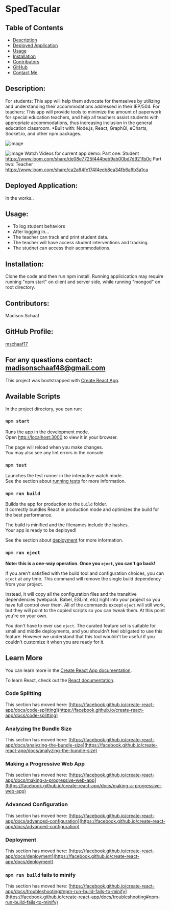 # SpedTacular

## Table of Contents
* [Description](#description)
* [Deployed Application](#deployed-application)
* [Usage](#usage)
* [Installation](#installation)
* [Contributors](#contributors)
* [GitHub](#github-profile)
* [Contact Me](#for-any-questions-contact)

## Description:
For students: This app will help them advocate for themselves by utilizing and understanding their accommodations addressed in their IEP/504.
For teachers: This app will provide tools to minimize the amount of paperwork for special education teachers, and help all teachers assist students with appropriate accommodations, thus increasing inclusion in the general education classroom. 
*Built with: Node.js, React, GraphQl, eCharts, Socket.io, and other npm packages.

![image](https://user-images.githubusercontent.com/97362296/227383596-0674cc18-fbca-4da6-9168-931011b4b40c.png)

![image](https://user-images.githubusercontent.com/97362296/227383685-2f0621f6-e2ae-4952-abbe-110aa380087f.png)
Watch Videos for current app demo:
Part one: Student 
https://www.loom.com/share/de08e7725f444beb9ab00bd7d921fb0c
Part two: Teacher
https://www.loom.com/share/ca2a64fe174f4eeb8ea34fb6a6b3a1ca



## Deployed Application:
In the works..

## Usage:
* To log student behaviors
* After logging in...
* The teacher can track and print student data. 
* The teacher will have access student interventions and tracking.
* The studnet can access their acommodations.

## Installation:
Clone the code and then run npm install. Running applicication may require running "npm start" on client and server side, while running "mongod" on root directory.

## Contributors:
Madison Schaaf


## GitHub Profile:
[mschaaf17](https://github.com/mschaaf17)


## For any questions contact: madisonschaaf48@gmail.com


This project was bootstrapped with [Create React App](https://github.com/facebook/create-react-app).

## Available Scripts

In the project directory, you can run:

### `npm start`

Runs the app in the development mode.\
Open [http://localhost:3000](http://localhost:3000) to view it in your browser.

The page will reload when you make changes.\
You may also see any lint errors in the console.

### `npm test`

Launches the test runner in the interactive watch mode.\
See the section about [running tests](https://facebook.github.io/create-react-app/docs/running-tests) for more information.

### `npm run build`

Builds the app for production to the `build` folder.\
It correctly bundles React in production mode and optimizes the build for the best performance.

The build is minified and the filenames include the hashes.\
Your app is ready to be deployed!

See the section about [deployment](https://facebook.github.io/create-react-app/docs/deployment) for more information.

### `npm run eject`

**Note: this is a one-way operation. Once you `eject`, you can't go back!**

If you aren't satisfied with the build tool and configuration choices, you can `eject` at any time. This command will remove the single build dependency from your project.

Instead, it will copy all the configuration files and the transitive dependencies (webpack, Babel, ESLint, etc) right into your project so you have full control over them. All of the commands except `eject` will still work, but they will point to the copied scripts so you can tweak them. At this point you're on your own.

You don't have to ever use `eject`. The curated feature set is suitable for small and middle deployments, and you shouldn't feel obligated to use this feature. However we understand that this tool wouldn't be useful if you couldn't customize it when you are ready for it.

## Learn More

You can learn more in the [Create React App documentation](https://facebook.github.io/create-react-app/docs/getting-started).

To learn React, check out the [React documentation](https://reactjs.org/).

### Code Splitting

This section has moved here: [https://facebook.github.io/create-react-app/docs/code-splitting](https://facebook.github.io/create-react-app/docs/code-splitting)

### Analyzing the Bundle Size

This section has moved here: [https://facebook.github.io/create-react-app/docs/analyzing-the-bundle-size](https://facebook.github.io/create-react-app/docs/analyzing-the-bundle-size)

### Making a Progressive Web App

This section has moved here: [https://facebook.github.io/create-react-app/docs/making-a-progressive-web-app](https://facebook.github.io/create-react-app/docs/making-a-progressive-web-app)

### Advanced Configuration

This section has moved here: [https://facebook.github.io/create-react-app/docs/advanced-configuration](https://facebook.github.io/create-react-app/docs/advanced-configuration)

### Deployment

This section has moved here: [https://facebook.github.io/create-react-app/docs/deployment](https://facebook.github.io/create-react-app/docs/deployment)

### `npm run build` fails to minify

This section has moved here: [https://facebook.github.io/create-react-app/docs/troubleshooting#npm-run-build-fails-to-minify](https://facebook.github.io/create-react-app/docs/troubleshooting#npm-run-build-fails-to-minify)
